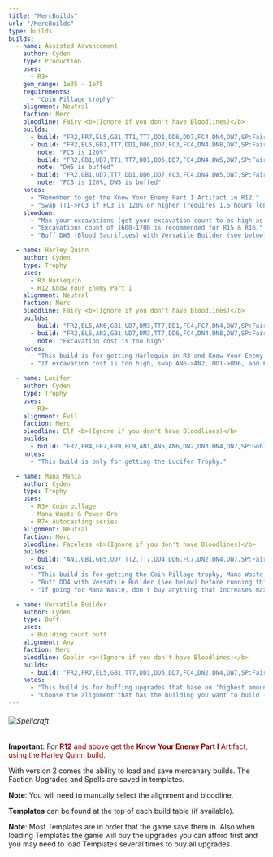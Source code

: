 ```yaml
---
title: "MercBuilds"
url: "/MercBuilds"
type: builds
builds:
  - name: Assisted Advancement
    author: Cyden
    type: Production
    uses:
      - R3+
    gem_range: 1e35 - 1e75
    requirements:
      - "Coin Pillage trophy"
    alignment: Neutral
    faction: Merc
    bloodline: Fairy <b>(Ignore if you don't have Bloodlines)</b>
    builds:
      - build: "FR2,FR7,EL5,GB1,TT1,TT7,DD1,DD6,DD7,FC4,DN4,DW7,SP:Fairy Chanting,SP:God's Hand"
      - build: "FR2,EL5,GB1,TT7,DD1,DD6,DD7,FC3,FC4,DN4,DN8,DW7,SP:Fairy Chanting,SP:God's Hand"
        note: "FC3 is 120%"
      - build: "FR2,GB1,UD7,TT1,TT7,DD1,DD6,DD7,FC4,DN4,DW5,DW7,SP:Fairy Chanting,SP:God's Hand"
        note: "DW5 is buffed"
      - build: "FR2,GB1,UD7,TT7,DD1,DD6,DD7,FC3,FC4,DN4,DW5,DW7,SP:Fairy Chanting,SP:God's Hand"
        note: "FC3 is 120%, DW5 is buffed"
    notes:
      - "Remember to get the Know Your Enemy Part I Artifact in R12."
      - "Swap TT1->FC3 if FC3 is 120% or higher (requires 1.5 hours longest session this R)."
    slowdown:
      - "Max your excavations (get your excavation count to as high as possible): Swap FR7 (or UD7)->DN8."
      - "Excavations count of 1600-1700 is recommended for R15 & R16."
      - "Buff DW5 (Blood Sacrifices) with Versatile Builder (see below), then swap EL5->DW5 and FR7->UD7."

  - name: Harley Quinn
    author: Cyden
    type: Trophy
    uses:
      - R3 Harlequin
      - R12 Know Your Enemy Part I
    alignment: Neutral
    faction: Merc
    bloodline: Fairy <b>(Ignore if you don't have Bloodlines)</b>
    builds:
      - build: "FR2,EL5,AN6,GB1,UD7,DM3,TT7,DD1,FC4,FC7,DN4,DW7,SP:Fairy Chanting,SP:God's Hand"
      - build: "FR2,EL5,AN2,GB1,UD7,DM3,TT7,DD6,FC4,DN4,DN8,DW7,SP:Fairy Chanting,SP:God's Hand"
        note: "Excavation cost is too high"
    notes:
      - "This build is for getting Harlequin in R3 and Know Your Enemy Lore Artifact in R12+"
      - "If excavation cost is too high, swap AN6->AN2, DD1->DD6, and FC7->DN8."

  - name: Lucifer
    author: Cyden
    type: Trophy
    uses:
      - R3+
    alignment: Evil
    faction: Merc
    bloodline: Elf <b>(Ignore if you don't have Bloodlines)</b>
    builds:
      - build: "FR2,FR4,FR7,FR9,EL9,AN1,AN5,AN6,DN2,DN3,DN4,DN7,SP:Goblin's Greed,SP:Fairy Chanting"
    notes:
      - "This build is only for getting the Lucifer Trophy."

  - name: Mana Mania
    author: Cyden
    type: Trophy
    uses:
      - R3+ Coin pillage
      - Mana Waste & Power Orb
      - R7+ Autocasting series
    alignment: Neutral
    faction: Merc
    bloodline: Faceless <b>(Ignore if you don't have Bloodlines)</b>
    builds:
      - build: "AN1,GB1,GB5,UD7,TT2,TT7,DD4,DD6,FC7,DN2,DN4,DW7,SP:Fairy Chanting,SP:Moon Blessing"
    notes:
      - "This build is for getting the Coin Pillage trophy, Mana Waste trophy & excavating Power Orb in R3 and getting Autocasting upgrades in R7+."
      - "Buff DD4 with Versatile Builder (see below) before running this build is recommended."
      - "If going for Mana Waste, don't buy anything that increases max mana aside from Helden Sterben Nicht. This includes DD4, Druid Heritage, Mana Matrix, Premeditation and Ruby Power or Reincarnation power if they increase max mana."

  - name: Versatile Builder
    author: Cyden
    type: Buff
    uses:
      - Building count buff
    alignment: Any
    faction: Merc
    bloodline: Goblin <b>(Ignore if you don't have Bloodlines)</b>
    builds:
      - build: "FR2,FR7,EL5,GB1,TT7,DD1,DD6,DD7,FC4,DN2,DN4,DW7,SP:Fairy Chanting,SP:God's Hand"
    notes:
      - "This build is for buffing upgrades that base on 'highest amount of x building built in this reincarnation' (like DD4: Earthly Bond or DW5: Blood Sacrifices)."
      - "Choose the alignment that has the building you want to build (for example: Evil for DW5, Neutral for DD4)."
---
```


<h6><img src="/Factions/picks/MercenaryTopPage.png" alt="Spellcraft" align="middle"></h6>
<p><b>Important</b>: For <font color=DarkRed><b>R12</b> and above get the <b>Know Your Enemy Part I</b> Artifact, using the Harley Quinn build.</font>

With version 2 comes the ability to load and save mercenary builds. The Faction Upgrades and Spells are saved in templates.

**Note**: You will need to manually select the alignment and bloodline.

**Templates** can be found at the top of each build table (if available).

**Note**: Most Templates are in order that the game save them in. Also when loading Templates the game will buy the upgrades you can afford first and you may need to load Templates several times to buy all upgrades.

